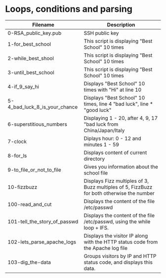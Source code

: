 # Loops, conditions and parsing

| Filename | Description |
| -------- | ----------- |
| 0-RSA_public_key.pub | SSH public key |
| 1-for_best_school | This script is displaying "Best School" 10 times |
| 2-while_best_shool | This script is displaying "Best School" 10 times |
| 3-until_best_school | This script is displaying "Best School" 10 times |
| 4-if_9_say_hi | Displays "Best School" 10 times with "Hi" at line 10 |
| 5-4_bad_luck_8_is_your_chance | Displays "Best School" 10 times, line 4 "bad luck", line * "good luck" |
| 6-superstitious_numbers | Displaying 1 - 20, after 4, 9, 17 "bad luck from China/Japan/Italy |
| 7-clock | Diplays hour: 0 - 12 and minutes 1 - 59 |
| 8-for_ls | Displays content of current directory |
| 9-to_file_or_not_to_file | Gives you information about the school file |
| 10-fizzbuzz | Displays Fizz multiples of 3, Buzz multiples of 5, FizzBuzz for both otherwise the number |
| 100-read_and_cut | Displays the content of the file /etc/passwd |
| 101-tell_the_story_of_passwd | Displays the content of the file /etc/passwd, using the while loop + IFS. |
| 102-lets_parse_apache_logs | Displays the visitor IP along with the HTTP status code from the Apache log file |
| 103-dig_the-data | Groups visitors by IP and HTTP status code, and displays this data. |
